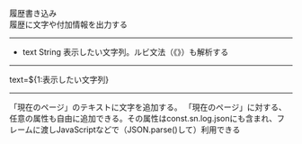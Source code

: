 履歴書き込み  
履歴に文字や付加情報を出力する

***
- text			String	表示したい文字列。ルビ文法（《》）も解析する

***
text=${1:表示したい文字列}

***
「現在のページ」のテキストに文字を追加する。
「現在のページ」に対する、任意の属性も自由に追加できる。その属性はconst.sn.log.jsonにも含まれ、フレームに渡しJavaScriptなどで（JSON.parse()して）利用できる
